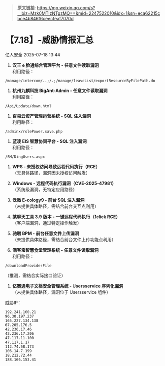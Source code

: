 > **原文链接**: https://mp.weixin.qq.com/s?__biz=Mzk0MTIzNTgzMQ==&mid=2247522010&idx=1&sn=eca62215cbce4b846f6ceecfeaf7070d

#  【7.18】-威胁情报汇总  
 亿人安全   2025-07-18 13:44  
  
1. **汉王 e 脸通综合管理平台 - 任意文件读取漏洞**  
利用路径：
```
/manage/intercom/..;/.;/manage/leaveList/exportResourceByFilePath.do
```

  
  
1. **杭州九麒科技 BigAnt-Admin - 任意文件读取漏洞**  
利用路径：
```
/Api/Update/down.html
```

  
  
1. **百易云资产管理运营系统 - SQL 注入漏洞**  
利用路径：
```
/adminx/rolePower.save.php
```

  
  
1. **蓝凌 EIS 智慧协同平台 - SQL 注入漏洞**  
利用路径：
```
/SM/DingUsers.aspx
```

  
  
1. **WPS - 未授权访问导致远程代码执行（RCE）**  
（无具体路径，漏洞因未授权访问触发）  
  
1. **Windows - 远程代码执行漏洞（CVE-2025-47981）**  
（系统级漏洞，无特定应用路径）  
  
1. **泛微 E-cology9 - 前台 SQL 注入漏洞**  
（未提供具体路径，需结合前台交互点利用）  
  
1. **某聊天工具 3.9 版本 - 一键远程代码执行（1click RCE）**  
（客户端漏洞，通过特定操作触发）  
  
1. **驰聘 BPM - 前台任意文件上传漏洞**  
（未提供具体路径，需结合前台文件上传功能点利用）  
  
1. **满客宝智慧食堂管理系统 - 任意文件读取漏洞**  
利用路径：
```
/downloadProviderFile
```

  
（推测，需结合实际接口验证）  
  
1. **亿赛通电子文档安全管理系统 - Usersservice 序列化漏洞**  
（未提供具体路径，漏洞位于 Usersservice 组件）  
  
威胁IP：  
  

```
192.241.160.21
96.30.197.237 
165.227.134.138 
67.205.176.5 
42.236.17.46 
42.236.17.206 
47.117.11.100 
47.117.1.17 
112.74.58.173 
106.14.7.199 
18.212.72.44 
188.166.153.41 
```

  
  
  

